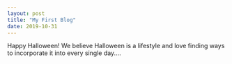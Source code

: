 ```yaml
---
layout: post
title: "My First Blog"
date: 2019-10-31
---
```


Happy Halloween! We believe Halloween is a lifestyle and love finding ways to incorporate it into every single day....
